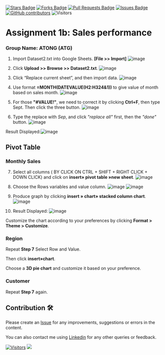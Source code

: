 <a href="https://github.com/drshahizan/BDM/stargazers"><img src="https://img.shields.io/github/stars/drshahizan/BDM" alt="Stars Badge"/></a>
<a href="https://github.com/drshahizan/BDM/network/members"><img src="https://img.shields.io/github/forks/drshahizan/BDM" alt="Forks Badge"/></a>
<a href="https://github.com/drshahizan/BDM/pulls"><img src="https://img.shields.io/github/issues-pr/drshahizan/BDM" alt="Pull Requests Badge"/></a>
<a href="https://github.com/drshahizan/BDM"><img src="https://img.shields.io/github/issues/drshahizan/BDM" alt="Issues Badge"/></a>
<a href="https://github.com/drshahizan/BDM/graphs/contributors"><img alt="GitHub contributors" src="https://img.shields.io/github/contributors/drshahizan/BDM?color=2b9348"></a>
![Visitors](https://api.visitorbadge.io/api/visitors?path=https%3A%2F%2Fgithub.com%2Fdrshahizan%2BDM&labelColor=%23d9e3f0&countColor=%23697689&style=flat)

# Assignment 1b: Sales performance

### Group Name: ATONG (ATG)
1. Import Dataset2.txt into Google Sheets. **[File >> Import]**
  ![image](https://github.com/drshahizan/HPDP/assets/108865725/f2a5ec37-8b11-4075-90f2-4e068924440c)

2. Click **Upload >> Browse >> Dataset2.txt**.
   ![image](https://github.com/drshahizan/HPDP/assets/108865725/fecc1ad7-c176-483e-bcba-6d40c0103533)

  

3. Click “Replace current sheet”, and then import data.
    ![image](https://github.com/drshahizan/HPDP/assets/108865725/3dd5b852-0b5f-4f09-892e-df25ae8bacc9)


4. Use format **=MONTH(DATEVALUE(H2:H324&1))** to give value of month based on sales month.
    ![image](https://github.com/drshahizan/HPDP/assets/108865725/bddeec00-afad-4cc3-a51b-053287957d4b)


5. For those **"#VALUE!"**, we need to correct it by clicking **Ctrl+F**, then type Sept. Then click the three button.
    ![image](https://github.com/drshahizan/HPDP/assets/108865725/284480b6-5a67-442c-be91-d9b0ad419856)


6. Type the replace with *Sep*, and click *"replace all"* first, then the *"done"* button.
    ![image](https://github.com/drshahizan/HPDP/assets/108865725/9d88a5e6-d647-4d69-92ee-14637f2ac276)


Result Displayed:![image](https://github.com/drshahizan/HPDP/assets/108865725/63cbcecb-38db-478f-8f66-e736a558361d)


## Pivot Table
### Monthly Sales

7. Select all columns ( BY CLICK ON CTRL + SHIFT + RIGHT CLICK + DOWN CLICK) and click on **insert» pivot table »new sheet**.
    ![image](https://github.com/drshahizan/HPDP/assets/108865725/62b8f7e3-2470-4512-a0e4-e88feae41edc)


8. Choose the Rows variables and value column.
    ![image](https://github.com/drshahizan/HPDP/assets/108865725/329f30fa-2622-48af-a808-748845b6c80c)
    ![image](https://github.com/drshahizan/HPDP/assets/108865725/44bea597-ab68-44c4-900c-d2d58262bf8a)


9. Produce graph by clicking **insert » chart» stacked column chart**.
    ![image](https://github.com/drshahizan/HPDP/assets/108865725/b61adca4-fba6-43d4-a7fd-8ff982e8a19d)


10. Result Displayed: ![image](https://github.com/drshahizan/HPDP/assets/108865725/afdc8f3f-2bef-4836-ab36-bd627fdd8cec)



Customize the chart according to your preferences by clicking **Format > Theme > Customize**.
### Region 

Repeat **Step 7** 
Select Row and Value.


Then click **insert»chart**.


Choose a **3D pie chart** and customize it based on your preference.



### Customer

Repeat **Step 7** again.




## Contribution 🛠️
Please create an [Issue](https://github.com/drshahizan/BDM/issues) for any improvements, suggestions or errors in the content.

You can also contact me using [Linkedin](https://www.linkedin.com/in/drshahizan/) for any other queries or feedback.

[![Visitors](https://api.visitorbadge.io/api/visitors?path=https%3A%2F%2Fgithub.com%2Fdrshahizan&labelColor=%23697689&countColor=%23555555&style=plastic)](https://visitorbadge.io/status?path=https%3A%2F%2Fgithub.com%2Fdrshahizan)
![](https://hit.yhype.me/github/profile?user_id=81284918)



